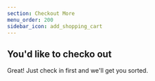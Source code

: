 ```yaml
---
section: Checkout More
menu_order: 200
sidebar_icon: add_shopping_cart
---
```


## You'd like to checko out

Great! Just check in first and we'll get you sorted.
